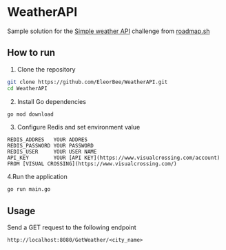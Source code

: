 # WeatherAPI
Sample solution for the [Simple weather API](https://roadmap.sh/projects/weather-api-wrapper-service) challenge from [roadmap.sh](https://roadmap.sh/projects/task-tracker)

## How to run
1. Clone the repository
  ```bash
  git clone https://github.com/EleorBee/WeatherAPI.git
  cd WeatherAPI
  ```
2. Install Go dependencies
  ```bash
  go mod download
  ```
3. Configure Redis and set environment value
```
REDIS_ADDRES   YOUR ADDRES
REDIS_PASSWORD YOUR PASSWORD
REDIS_USER     YOUR USER NAME
API_KEY        YOUR [API KEY](https://www.visualcrossing.com/account) FROM [VISUAL CROSSING](https://www.visualcrossing.com/)
```
4.Run the application
```bash
go run main.go
```
## Usage
Send a GET request to the following endpoint
```
http://localhost:8080/GetWeather/<city_name>
```
